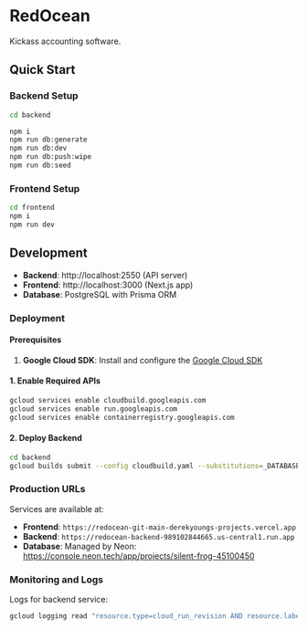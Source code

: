 # RedOcean

Kickass accounting software.

## Quick Start

### Backend Setup

```bash
cd backend
```

```bash
npm i
npm run db:generate
npm run db:dev
npm run db:push:wipe
npm run db:seed
```

### Frontend Setup

```bash
cd frontend
npm i
npm run dev
```

## Development

- **Backend**: http://localhost:2550 (API server)
- **Frontend**: http://localhost:3000 (Next.js app)
- **Database**: PostgreSQL with Prisma ORM

### Deployment

#### Prerequisites

1. **Google Cloud SDK**: Install and configure the [Google Cloud SDK](https://cloud.google.com/sdk/docs/install)

#### 1. Enable Required APIs

```bash
gcloud services enable cloudbuild.googleapis.com
gcloud services enable run.googleapis.com
gcloud services enable containerregistry.googleapis.com
```

#### 2. Deploy Backend

```bash
cd backend
gcloud builds submit --config cloudbuild.yaml --substitutions=_DATABASE_URL=[connection string from Neon]
```

### Production URLs

Services are available at:

- **Frontend**: `https://redocean-git-main-derekyoungs-projects.vercel.app`
- **Backend**: `https://redocean-backend-989102844665.us-central1.run.app`
- **Database**: Managed by Neon: https://console.neon.tech/app/projects/silent-frog-45100450

### Monitoring and Logs

Logs for backend service:

```bash
gcloud logging read "resource.type=cloud_run_revision AND resource.labels.service_name=redocean-backend"
```
